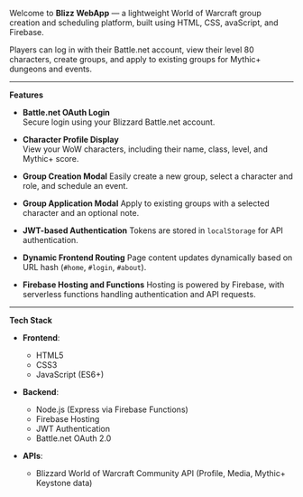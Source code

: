 Welcome to **Blizz WebApp** — a lightweight World of Warcraft group creation and scheduling platform, built using HTML, CSS, avaScript, and Firebase.

Players can log in with their Battle.net account, view their level 80 characters, create groups, and apply to existing groups for Mythic+ dungeons and events.

---

**Features**

- **Battle.net OAuth Login**  
  Secure login using your Blizzard Battle.net account.

- **Character Profile Display**  
  View your WoW characters, including their name, class, level, and Mythic+ score.

- **Group Creation Modal** 
  Easily create a new group, select a character and role, and schedule an event.

- **Group Application Modal** 
  Apply to existing groups with a selected character and an optional note.

- **JWT-based Authentication**
  Tokens are stored in `localStorage` for API authentication.

- **Dynamic Frontend Routing**
  Page content updates dynamically based on URL hash (`#home`, `#login`, `#about`).

- **Firebase Hosting and Functions**
  Hosting is powered by Firebase, with serverless functions handling authentication and API requests.

---

**Tech Stack**

- **Frontend**:  
  - HTML5
  - CSS3
  - JavaScript (ES6+)

- **Backend**:
  - Node.js (Express via Firebase Functions)
  - Firebase Hosting
  - JWT Authentication
  - Battle.net OAuth 2.0

- **APIs**:
  - Blizzard World of Warcraft Community API (Profile, Media, Mythic+ Keystone data)


